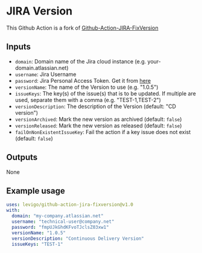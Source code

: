 # JIRA Version

This Github Action is a fork of [Github-Action-JIRA-FixVersion](https://github.com/levigo/github-action-jira-fixversion)

## Inputs
- `domain`: Domain name of the Jira cloud instance (e.g. your-domain.atlassian.net)
- `username`: Jira Username
- `password`: Jira Personal Access Token. Get it from [here](https://id.atlassian.com/manage-profile/security/api-tokens)
- `versionName`: The name of the Version to use (e.g. "1.0.5")
- `issueKeys`: The key(s) of the issue(s) that is to be updated. If multiple are used, separate them with a comma (e.g. "TEST-1,TEST-2")
- `versionDescription`: The description of the Version (default: "CD version")
- `versionArchived`: Mark the new version as archived (default: `false`)
- `versionReleased`: Mark the new version as released (default: `false`)
- `failOnNonExistentIssueKey`: Fail the action if a key issue does not exist (default: `false`)

## Outputs
None


## Example usage
```yaml
uses: levigo/github-action-jira-fixversion@v1.0
with:
  domain: "my-company.atlassian.net"
  username: "technical-user@company.net"
  password: "fmpUJkGhdKFvoTJclsZ03xw1"
  versionName: "1.0.5"
  versionDescription: "Continuous Delivery Version"
  issueKeys: "TEST-1"
```